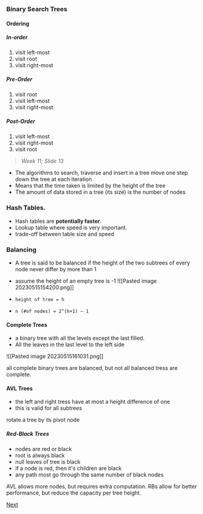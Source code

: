 ### Binary Search Trees
#### Ordering
##### In-order
1. visit left-most
2. visit root
3. visit right-most

##### Pre-Order
1. visit root
2. visit left-most
3. visit right-most

##### Post-Order
1. visit left-most
2. visit right-most
3. visit root

> *Week 11; Slide 13*


- The algorithms to search, traverse and insert in a tree move one step down the tree at each iteration
- Means that the time taken is limited by the height of the tree
- The amount of data stored in a tree (its size) is the number of nodes

### Hash Tables.
- Hash tables are **potentially faster**.
- Lookup table where speed is very important.
- trade-off between table size and speed

### Balancing

- A tree is said to be balanced if the height of the two subtrees of every node never differ by more than 1
- assume the height of an empty tree is -1
![[Pasted image 20230515154200.png]]

- `height of tree = h`
- `n (#of nodes) = 2^(h+1) – 1`

#### Complete Trees
- a binary tree with all the levels except the last filled.
- All the leaves in the last level to the left side

![[Pasted image 20230515161031.png]]

all complete binary trees are balanced, but not all balanced tress are complete.



#### AVL Trees
- the left and right tress have at most a height difference of one
- this is valid for all subtrees

rotate a tree by its pivot node


##### Red-Black Trees
- nodes are red or black
- root is always black
- null leaves of tree is black
- if a node is red, then it's children are black
- any path most go through the same number of black nodes


AVL allows more nodes, but requires extra computation. 
RBs allow for better performance, but reduce the capacity per tree height. 


[Next](<Algorithms, Correctness and Efficiency (COMP5180)/3. O-Notation>)